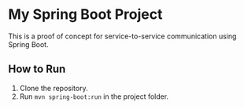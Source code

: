# My Spring Boot Project

This is a proof of concept for service-to-service communication using Spring Boot.

## How to Run
1. Clone the repository.
2. Run `mvn spring-boot:run` in the project folder.
